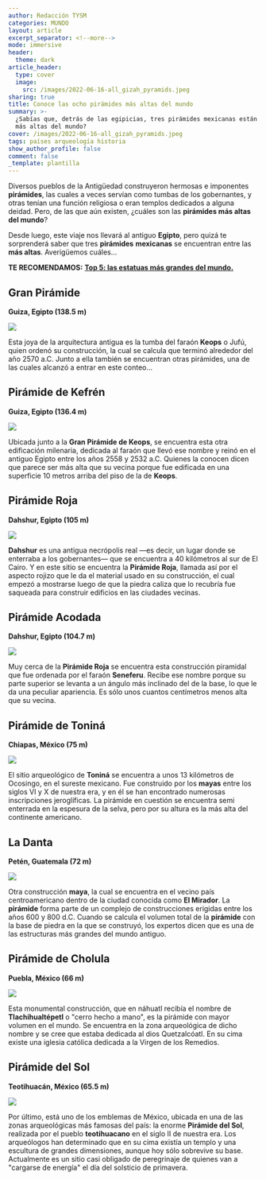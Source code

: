 ```yaml
---
author: Redacción TYSM
categories: MUNDO
layout: article
excerpt_separator: <!--more-->
mode: immersive
header:
  theme: dark
article_header:
  type: cover
  image:
    src: /images/2022-06-16-all_gizah_pyramids.jpeg
sharing: true
title: Conoce las ocho pirámides más altas del mundo
summary: >-
  ¿Sabías que, detrás de las egipicias, tres pirámides mexicanas están entre las
  más altas del mundo?
cover: /images/2022-06-16-all_gizah_pyramids.jpeg
tags: países arqueología historia
show_author_profile: false
comment: false
_template: plantilla
---
```







Diversos pueblos de la Antigüedad construyeron hermosas e imponentes **pirámides**, las cuales a veces servían como tumbas de los gobernantes, y otras tenían una función religiosa o eran templos dedicados a alguna deidad. Pero, de las que aún existen, ¿cuáles son las **pirámides más altas del mundo**?

Desde luego, este viaje nos llevará al antiguo **Egipto**, pero quizá te sorprenderá saber que tres **pirámides** **mexicanas** se encuentran entre las **más altas**. Averigüemos cuáles…

**TE RECOMENDAMOS:** [**Top 5: las estatuas más grandes del mundo.**]()

## Gran Pirámide

**Guiza, Egipto (138.5 m)**

![](https://upload.wikimedia.org/wikipedia/commons/thumb/e/e3/Kheops-Pyramid.jpg/1024px-Kheops-Pyramid.jpg)

Esta joya de la arquitectura antigua es la tumba del faraón **Keops** o Jufú, quien ordenó su construcción, la cual se calcula que terminó alrededor del año 2570 a.C. Junto a ella también se encuentran otras pirámides, una de las cuales alcanzó a entrar en este conteo…

## Pirámide de Kefrén

**Guiza, Egipto (136.4 m)**

![](https://upload.wikimedia.org/wikipedia/commons/thumb/6/69/Pyramid_of_Khafre_and_Sphinx%2C_Giza%2C_Greater_Cairo%2C_Egypt.jpg/1024px-Pyramid_of_Khafre_and_Sphinx%2C_Giza%2C_Greater_Cairo%2C_Egypt.jpg)

Ubicada junto a la **Gran Pirámide de Keops**, se encuentra esta otra edificación milenaria, dedicada al faraón que llevó ese nombre y reinó en el antiguo Egipto entre los años 2558 y 2532 a.C. Quienes la conocen dicen que parece ser más alta que su vecina porque fue edificada en una superficie 10 metros arriba del piso de la de **Keops**.

## Pirámide Roja

**Dahshur, Egipto (105 m)**

![](https://upload.wikimedia.org/wikipedia/commons/thumb/b/b4/Rote_Pyramide_%28Dahschur%29_04.jpg/1023px-Rote_Pyramide_%28Dahschur%29_04.jpg)

**Dahshur** es una antigua necrópolis real —es decir, un lugar donde se enterraba a los gobernantes— que se encuentra a 40 kilómetros al sur de El Cairo. Y en este sitio se encuentra la **Pirámide Roja**, llamada así por el aspecto rojizo que le da el material usado en su construcción, el cual empezó a mostrarse luego de que la piedra caliza que lo recubría fue saqueada para construir edificios en las ciudades vecinas.

## Pirámide Acodada

**Dahshur, Egipto (104.7 m)**

![](https://upload.wikimedia.org/wikipedia/commons/thumb/2/26/Bent_Pyramid_%E6%9B%B2%E6%8A%98%E9%87%91%E5%AD%97%E5%A1%94_-_panoramio.jpg/1024px-Bent_Pyramid_%E6%9B%B2%E6%8A%98%E9%87%91%E5%AD%97%E5%A1%94_-_panoramio.jpg)

Muy cerca de la **Pirámide Roja** se encuentra esta construcción piramidal que fue ordenada por el faraón **Seneferu**. Recibe ese nombre porque su parte superior se levanta a un ángulo más inclinado del de la base, lo que le da una peculiar apariencia. Es sólo unos cuantos centímetros menos alta que su vecina.

## Pirámide de Toniná

**Chiapas, México (75 m)**

![](https://upload.wikimedia.org/wikipedia/commons/thumb/a/a1/Templo_Mayor_Tonin%C3%A1_1.jpg/1024px-Templo_Mayor_Tonin%C3%A1_1.jpg)

El sitio arqueológico de **Toniná** se encuentra a unos 13 kilómetros de Ocosingo, en el sureste mexicano. Fue construido por los **mayas** entre los siglos VI y X de nuestra era, y en él se han encontrado numerosas inscripciones jeroglíficas. La pirámide en cuestión se encuentra semi enterrada en la espesura de la selva, pero por su altura es la más alta del continente americano.

## La Danta

**Petén, Guatemala (72 m)**

![](https://upload.wikimedia.org/wikipedia/commons/thumb/f/fc/Flickr_-_archer10_%28Dennis%29_-_Guatemala_1828_-_La_Danta_at_the_Mayan_site_of_El_Mirador.jpg/1024px-Flickr_-_archer10_%28Dennis%29_-_Guatemala_1828_-_La_Danta_at_the_Mayan_site_of_El_Mirador.jpg)

Otra construcción **maya**, la cual se encuentra en el vecino país centroamericano dentro de la ciudad conocida como **El Mirador**. La **pirámide** forma parte de un complejo de construcciones erigidas entre los años 600 y 800 d.C. Cuando se calcula el volumen total de la **pirámide** con la base de piedra en la que se construyó, los expertos dicen que es una de las estructuras más grandes del mundo antiguo.

## Pirámide de Cholula

**Puebla, México (66 m)**

![](https://upload.wikimedia.org/wikipedia/commons/thumb/3/3a/VistaNortePir%C3%A1mide.JPG/1024px-VistaNortePir%C3%A1mide.JPG)

Esta monumental construcción, que en náhuatl recibía el nombre de **Tlachihualtépetl** o "cerro hecho a mano", es la pirámide con mayor volumen en el mundo. Se encuentra en la zona arqueológica de dicho nombre y se cree que estaba dedicada al dios Quetzalcóatl. En su cima existe una iglesia católica dedicada a la Virgen de los Remedios.

## Pirámide del Sol

**Teotihuacán, México (65.5 m)**

![](https://upload.wikimedia.org/wikipedia/commons/thumb/b/b7/Pir%C3%A1mide_del_Sol_%28222%29.jpg/1024px-Pir%C3%A1mide_del_Sol_%28222%29.jpg)

Por último, está uno de los emblemas de México, ubicada en una de las zonas arqueológicas más famosas del país: la enorme **Pirámide del Sol**, realizada por el pueblo **teotihuacano** en el siglo II de nuestra era. Los arqueólogos han determinado que en su cima existía un templo y una escultura de grandes dimensiones, aunque hoy sólo sobrevive su base. Actualmente es un sitio casi obligado de peregrinaje de quienes van a "cargarse de energía" el día del solsticio de primavera.
